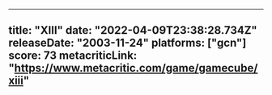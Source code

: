 
---
title: "XIII"
date: "2022-04-09T23:38:28.734Z"
releaseDate: "2003-11-24"
platforms: ["gcn"]
score: 73
metacriticLink: "https://www.metacritic.com/game/gamecube/xiii"
---
